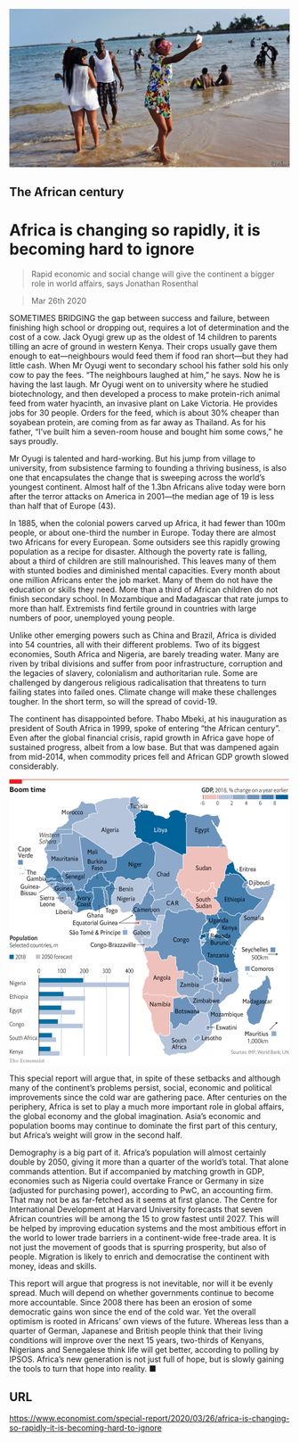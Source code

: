 ![](./images/20200328_SRP094_0.jpg)

## The African century

# Africa is changing so rapidly, it is becoming hard to ignore

> Rapid economic and social change will give the continent a bigger role in world affairs, says Jonathan Rosenthal

> Mar 26th 2020

SOMETIMES BRIDGING the gap between success and failure, between finishing high school or dropping out, requires a lot of determination and the cost of a cow. Jack Oyugi grew up as the oldest of 14 children to parents tilling an acre of ground in western Kenya. Their crops usually gave them enough to eat—neighbours would feed them if food ran short—but they had little cash. When Mr Oyugi went to secondary school his father sold his only cow to pay the fees. “The neighbours laughed at him,” he says. Now he is having the last laugh. Mr Oyugi went on to university where he studied biotechnology, and then developed a process to make protein-rich animal feed from water hyacinth, an invasive plant on Lake Victoria. He provides jobs for 30 people. Orders for the feed, which is about 30% cheaper than soyabean protein, are coming from as far away as Thailand. As for his father, “I’ve built him a seven-room house and bought him some cows,” he says proudly.

Mr Oyugi is talented and hard-working. But his jump from village to university, from subsistence farming to founding a thriving business, is also one that encapsulates the change that is sweeping across the world’s youngest continent. Almost half of the 1.3bn Africans alive today were born after the terror attacks on America in 2001—the median age of 19 is less than half that of Europe (43).

In 1885, when the colonial powers carved up Africa, it had fewer than 100m people, or about one-third the number in Europe. Today there are almost two Africans for every European. Some outsiders see this rapidly growing population as a recipe for disaster. Although the poverty rate is falling, about a third of children are still malnourished. This leaves many of them with stunted bodies and diminished mental capacities. Every month about one million Africans enter the job market. Many of them do not have the education or skills they need. More than a third of African children do not finish secondary school. In Mozambique and Madagascar that rate jumps to more than half. Extremists find fertile ground in countries with large numbers of poor, unemployed young people.

Unlike other emerging powers such as China and Brazil, Africa is divided into 54 countries, all with their different problems. Two of its biggest economies, South Africa and Nigeria, are barely treading water. Many are riven by tribal divisions and suffer from poor infrastructure, corruption and the legacies of slavery, colonialism and authoritarian rule. Some are challenged by dangerous religious radicalisation that threatens to turn failing states into failed ones. Climate change will make these challenges tougher. In the short term, so will the spread of covid-19.

The continent has disappointed before. Thabo Mbeki, at his inauguration as president of South Africa in 1999, spoke of entering “the African century”. Even after the global financial crisis, rapid growth in Africa gave hope of sustained progress, albeit from a low base. But that was dampened again from mid-2014, when commodity prices fell and African GDP growth slowed considerably.



![](./images/20200328_SRM111.png)

This special report will argue that, in spite of these setbacks and although many of the continent’s problems persist, social, economic and political improvements since the cold war are gathering pace. After centuries on the periphery, Africa is set to play a much more important role in global affairs, the global economy and the global imagination. Asia’s economic and population booms may continue to dominate the first part of this century, but Africa’s weight will grow in the second half.

Demography is a big part of it. Africa’s population will almost certainly double by 2050, giving it more than a quarter of the world’s total. That alone commands attention. But if accompanied by matching growth in GDP, economies such as Nigeria could overtake France or Germany in size (adjusted for purchasing power), according to PwC, an accounting firm. That may not be as far-fetched as it seems at first glance. The Centre for International Development at Harvard University forecasts that seven African countries will be among the 15 to grow fastest until 2027. This will be helped by improving education systems and the most ambitious effort in the world to lower trade barriers in a continent-wide free-trade area. It is not just the movement of goods that is spurring prosperity, but also of people. Migration is likely to enrich and democratise the continent with money, ideas and skills.

This report will argue that progress is not inevitable, nor will it be evenly spread. Much will depend on whether governments continue to become more accountable. Since 2008 there has been an erosion of some democratic gains won since the end of the cold war. Yet the overall optimism is rooted in Africans’ own views of the future. Whereas less than a quarter of German, Japanese and British people think that their living conditions will improve over the next 15 years, two-thirds of Kenyans, Nigerians and Senegalese think life will get better, according to polling by IPSOS. Africa’s new generation is not just full of hope, but is slowly gaining the tools to turn that hope into reality. ■

## URL

https://www.economist.com/special-report/2020/03/26/africa-is-changing-so-rapidly-it-is-becoming-hard-to-ignore
